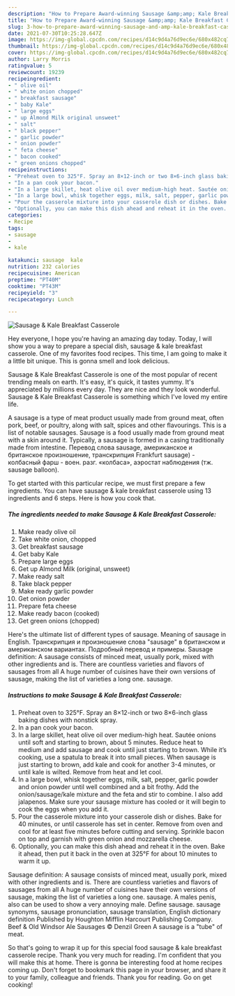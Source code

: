 ```yaml
---
description: "How to Prepare Award-winning Sausage &amp;amp; Kale Breakfast Casserole"
title: "How to Prepare Award-winning Sausage &amp;amp; Kale Breakfast Casserole"
slug: 3-how-to-prepare-award-winning-sausage-and-amp-kale-breakfast-casserole
date: 2021-07-30T10:25:28.647Z
image: https://img-global.cpcdn.com/recipes/d14c9d4a76d9ec6e/680x482cq70/sausage-kale-breakfast-casserole-recipe-main-photo.jpg
thumbnail: https://img-global.cpcdn.com/recipes/d14c9d4a76d9ec6e/680x482cq70/sausage-kale-breakfast-casserole-recipe-main-photo.jpg
cover: https://img-global.cpcdn.com/recipes/d14c9d4a76d9ec6e/680x482cq70/sausage-kale-breakfast-casserole-recipe-main-photo.jpg
author: Larry Morris
ratingvalue: 5
reviewcount: 19239
recipeingredient:
- " olive oil"
- " white onion chopped"
- " breakfast sausage"
- " baby Kale"
- " large eggs"
- " up Almond Milk original unsweet"
- " salt"
- " black pepper"
- " garlic powder"
- " onion powder"
- " feta cheese"
- " bacon cooked"
- " green onions chopped"
recipeinstructions:
- "Preheat oven to 325°F. Spray an 8×12-inch or two 8×6-inch glass baking dishes with nonstick spray."
- "In a pan cook your bacon."
- "In a large skillet, heat olive oil over medium-high heat. Sautée onions until soft and starting to brown, about 5 minutes. Reduce heat to medium and add sausage and cook until just starting to brown. While it’s cooking, use a spatula to break it into small pieces. When sausage is just starting to brown, add kale and cook for another 3-4 minutes, or until kale is wilted. Remove from heat and let cool."
- "In a large bowl, whisk together eggs, milk, salt, pepper, garlic powder and onion powder until well combined and a bit frothy. Add the onion/sausage/kale mixture and the feta and stir to combine. I also add jalapenos. Make sure your sausage mixture has cooled or it will begin to cook the eggs when you add it."
- "Pour the casserole mixture into your casserole dish or dishes. Bake for 40 minutes, or until casserole has set in center. Remove from oven and cool for at least five minutes before cutting and serving. Sprinkle bacon on top and garnish with green onion and mozzarella cheese."
- "Optionally, you can make this dish ahead and reheat it in the oven. Bake it ahead, then put it back in the oven at 325°F for about 10 minutes to warm it up."
categories:
- Recipe
tags:
- sausage
- 
- kale

katakunci: sausage  kale 
nutrition: 232 calories
recipecuisine: American
preptime: "PT40M"
cooktime: "PT43M"
recipeyield: "3"
recipecategory: Lunch

---
```



![Sausage &amp; Kale Breakfast Casserole](https://img-global.cpcdn.com/recipes/d14c9d4a76d9ec6e/680x482cq70/sausage-kale-breakfast-casserole-recipe-main-photo.jpg)

Hey everyone, I hope you're having an amazing day today. Today, I will show you a way to prepare a special dish, sausage &amp; kale breakfast casserole. One of my favorites food recipes. This time, I am going to make it a little bit unique. This is gonna smell and look delicious.

Sausage &amp; Kale Breakfast Casserole is one of the most popular of recent trending meals on earth. It's easy, it's quick, it tastes yummy. It's appreciated by millions every day. They are nice and they look wonderful. Sausage &amp; Kale Breakfast Casserole is something which I've loved my entire life.

A sausage is a type of meat product usually made from ground meat, often pork, beef, or poultry, along with salt, spices and other flavourings. This is a list of notable sausages. Sausage is a food usually made from ground meat with a skin around it. Typically, a sausage is formed in a casing traditionally made from intestine. Перевод слова sausage, американское и британское произношение, транскрипция Frankfurt sausage) - колбасный фарш - воен. разг. «колбаса», аэростат наблюдения (тж. sausage balloon).


To get started with this particular recipe, we must first prepare a few ingredients. You can have sausage &amp; kale breakfast casserole using 13 ingredients and 6 steps. Here is how you cook that.

<!--inarticleads1-->

##### The ingredients needed to make Sausage &amp; Kale Breakfast Casserole:

1. Make ready  olive oil
1. Take  white onion, chopped
1. Get  breakfast sausage
1. Get  baby Kale
1. Prepare  large eggs
1. Get  up Almond Milk (original, unsweet)
1. Make ready  salt
1. Take  black pepper
1. Make ready  garlic powder
1. Get  onion powder
1. Prepare  feta cheese
1. Make ready  bacon (cooked)
1. Get  green onions (chopped)


Here&#39;s the ultimate list of different types of sausage. Meaning of sausage in English. Транскрипция и произношение слова &#34;sausage&#34; в британском и американском вариантах. Подробный перевод и примеры. Sausage definition: A sausage consists of minced meat, usually pork, mixed with other ingredients and is. There are countless varieties and flavors of sausages from all A huge number of cuisines have their own versions of sausage, making the list of varieties a long one. sausage. 

<!--inarticleads2-->

##### Instructions to make Sausage &amp; Kale Breakfast Casserole:

1. Preheat oven to 325°F. Spray an 8×12-inch or two 8×6-inch glass baking dishes with nonstick spray.
1. In a pan cook your bacon.
1. In a large skillet, heat olive oil over medium-high heat. Sautée onions until soft and starting to brown, about 5 minutes. Reduce heat to medium and add sausage and cook until just starting to brown. While it’s cooking, use a spatula to break it into small pieces. When sausage is just starting to brown, add kale and cook for another 3-4 minutes, or until kale is wilted. Remove from heat and let cool.
1. In a large bowl, whisk together eggs, milk, salt, pepper, garlic powder and onion powder until well combined and a bit frothy. Add the onion/sausage/kale mixture and the feta and stir to combine. I also add jalapenos. Make sure your sausage mixture has cooled or it will begin to cook the eggs when you add it.
1. Pour the casserole mixture into your casserole dish or dishes. Bake for 40 minutes, or until casserole has set in center. Remove from oven and cool for at least five minutes before cutting and serving. Sprinkle bacon on top and garnish with green onion and mozzarella cheese.
1. Optionally, you can make this dish ahead and reheat it in the oven. Bake it ahead, then put it back in the oven at 325°F for about 10 minutes to warm it up.


Sausage definition: A sausage consists of minced meat, usually pork, mixed with other ingredients and is. There are countless varieties and flavors of sausages from all A huge number of cuisines have their own versions of sausage, making the list of varieties a long one. sausage. A males penis, also can be used to show a very annoying male. Define sausage. sausage synonyms, sausage pronunciation, sausage translation, English dictionary definition Published by Houghton Mifflin Harcourt Publishing Company. Beef &amp; Old Windsor Ale Sausages © Denzil Green A sausage is a &#34;tube&#34; of meat. 

So that's going to wrap it up for this special food sausage &amp; kale breakfast casserole recipe. Thank you very much for reading. I'm confident that you will make this at home. There is gonna be interesting food at home recipes coming up. Don't forget to bookmark this page in your browser, and share it to your family, colleague and friends. Thank you for reading. Go on get cooking!

